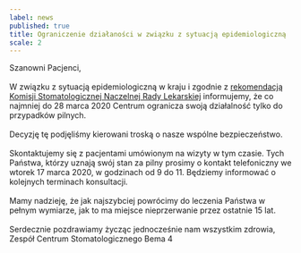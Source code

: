 ```yaml
---
label: news
published: true
title: Ograniczenie działaności w związku z sytuacją epidemiologiczną
scale: 2
---
```


Szanowni Pacjenci,
<br><br>
W związku z sytuacją epidemiologiczną w kraju i zgodnie z <a href="https://nil.org.pl/dla-lekarzy/dla-stomatologow/4474-zawieszenie-przyjec-w-stomatologii-rekomendacje-ks-nrl">rekomendacją Komisji Stomatologicznej Naczelnej Rady Lekarskiej</a> informujemy, że co najmniej do 28 marca 2020 Centrum ogranicza swoją działalność tylko do przypadków pilnych.
<br><br>
Decyzję tę podjęliśmy kierowani troską o nasze wspólne bezpieczeństwo.
<br><br>
Skontaktujemy się z pacjentami umówionym na wizyty w tym czasie. Tych Państwa, którzy uznają swój stan za pilny prosimy o kontakt telefoniczny we wtorek 17 marca 2020, w godzinach od 9 do 11. Będziemy informować o kolejnych terminach konsultacji.
<br><br>
Mamy nadzieję, że jak najszybciej powrócimy do leczenia Państwa w pełnym wymiarze, jak to ma miejsce nieprzerwanie przez ostatnie 15 lat.
<br><br>
Serdecznie pozdrawiamy życząc jednocześnie nam wszystkim zdrowia,
<br>
Zespół Centrum Stomatologicznego Bema 4
